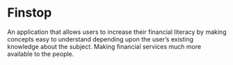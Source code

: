 # Finstop
An application that allows users to increase their financial literacy by making concepts easy to understand depending upon the user’s existing knowledge about the subject. Making financial services much more available to the people.
